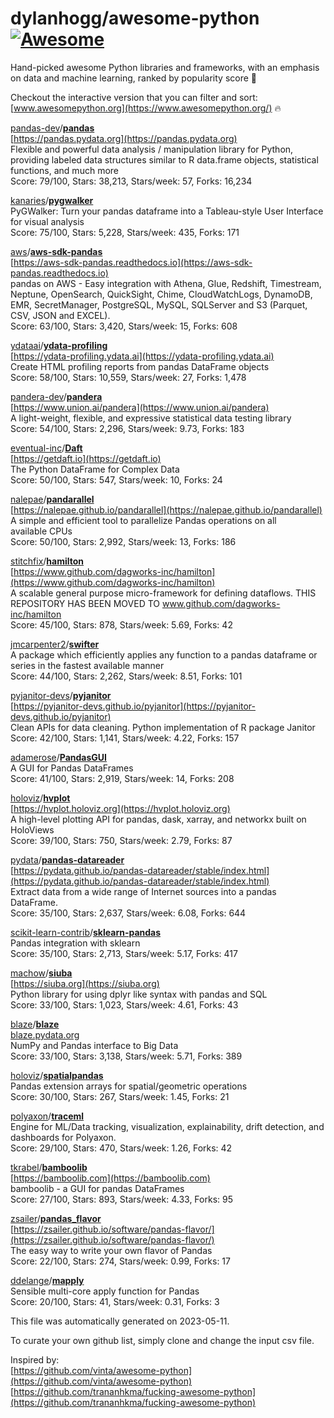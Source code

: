 # dylanhogg/awesome-python  [![Awesome](https://awesome.re/badge.svg)](https://awesome.re)  

Hand-picked awesome Python libraries and frameworks, 
with an emphasis on data and machine learning, ranked by popularity score 🐍  

Checkout the interactive version that you can filter and sort: 
[www.awesomepython.org](https://www.awesomepython.org/) 🔥  


<a href="https://github.com/pandas-dev)">pandas-dev</a>/<b><a href="https://github.com/pandas-dev/pandas">pandas</a></b>  
[https://pandas.pydata.org](https://pandas.pydata.org)  
Flexible and powerful data analysis / manipulation library for Python, providing labeled data structures similar to R data.frame objects, statistical functions, and much more  
Score: 79/100, Stars: 38,213, Stars/week: 57, Forks: 16,234  


<a href="https://github.com/kanaries)">kanaries</a>/<b><a href="https://github.com/kanaries/pygwalker">pygwalker</a></b>  
PyGWalker: Turn your pandas dataframe into a Tableau-style User Interface for visual analysis  
Score: 75/100, Stars: 5,228, Stars/week: 435, Forks: 171  


<a href="https://github.com/aws)">aws</a>/<b><a href="https://github.com/aws/aws-sdk-pandas">aws-sdk-pandas</a></b>  
[https://aws-sdk-pandas.readthedocs.io](https://aws-sdk-pandas.readthedocs.io)  
pandas on AWS - Easy integration with Athena, Glue, Redshift, Timestream, Neptune, OpenSearch, QuickSight, Chime, CloudWatchLogs, DynamoDB, EMR, SecretManager, PostgreSQL, MySQL, SQLServer and S3 (Parquet, CSV, JSON and EXCEL).  
Score: 63/100, Stars: 3,420, Stars/week: 15, Forks: 608  


<a href="https://github.com/ydataai)">ydataai</a>/<b><a href="https://github.com/ydataai/ydata-profiling">ydata-profiling</a></b>  
[https://ydata-profiling.ydata.ai](https://ydata-profiling.ydata.ai)  
Create HTML profiling reports from pandas DataFrame objects  
Score: 58/100, Stars: 10,559, Stars/week: 27, Forks: 1,478  


<a href="https://github.com/pandera-dev)">pandera-dev</a>/<b><a href="https://github.com/pandera-dev/pandera">pandera</a></b>  
[https://www.union.ai/pandera](https://www.union.ai/pandera)  
A light-weight, flexible, and expressive statistical data testing library  
Score: 54/100, Stars: 2,296, Stars/week: 9.73, Forks: 183  


<a href="https://github.com/eventual-inc)">eventual-inc</a>/<b><a href="https://github.com/eventual-inc/daft">Daft</a></b>  
[https://getdaft.io](https://getdaft.io)  
The Python DataFrame for Complex Data  
Score: 50/100, Stars: 547, Stars/week: 10, Forks: 24  


<a href="https://github.com/nalepae)">nalepae</a>/<b><a href="https://github.com/nalepae/pandarallel">pandarallel</a></b>  
[https://nalepae.github.io/pandarallel](https://nalepae.github.io/pandarallel)  
A simple and efficient tool to parallelize Pandas operations on all available CPUs  
Score: 50/100, Stars: 2,992, Stars/week: 13, Forks: 186  


<a href="https://github.com/stitchfix)">stitchfix</a>/<b><a href="https://github.com/stitchfix/hamilton">hamilton</a></b>  
[https://www.github.com/dagworks-inc/hamilton](https://www.github.com/dagworks-inc/hamilton)  
A scalable general purpose micro-framework for defining dataflows. THIS REPOSITORY HAS BEEN MOVED TO www.github.com/dagworks-inc/hamilton  
Score: 45/100, Stars: 878, Stars/week: 5.69, Forks: 42  


<a href="https://github.com/jmcarpenter2)">jmcarpenter2</a>/<b><a href="https://github.com/jmcarpenter2/swifter">swifter</a></b>  
A package which efficiently applies any function to a pandas dataframe or series in the fastest available manner  
Score: 44/100, Stars: 2,262, Stars/week: 8.51, Forks: 101  


<a href="https://github.com/pyjanitor-devs)">pyjanitor-devs</a>/<b><a href="https://github.com/pyjanitor-devs/pyjanitor">pyjanitor</a></b>  
[https://pyjanitor-devs.github.io/pyjanitor](https://pyjanitor-devs.github.io/pyjanitor)  
Clean APIs for data cleaning. Python implementation of R package Janitor  
Score: 42/100, Stars: 1,141, Stars/week: 4.22, Forks: 157  


<a href="https://github.com/adamerose)">adamerose</a>/<b><a href="https://github.com/adamerose/pandasgui">PandasGUI</a></b>  
A GUI for Pandas DataFrames  
Score: 41/100, Stars: 2,919, Stars/week: 14, Forks: 208  


<a href="https://github.com/holoviz)">holoviz</a>/<b><a href="https://github.com/holoviz/hvplot">hvplot</a></b>  
[https://hvplot.holoviz.org](https://hvplot.holoviz.org)  
A high-level plotting API for pandas, dask, xarray, and networkx built on HoloViews  
Score: 39/100, Stars: 750, Stars/week: 2.79, Forks: 87  


<a href="https://github.com/pydata)">pydata</a>/<b><a href="https://github.com/pydata/pandas-datareader">pandas-datareader</a></b>  
[https://pydata.github.io/pandas-datareader/stable/index.html](https://pydata.github.io/pandas-datareader/stable/index.html)  
Extract data from a wide range of Internet sources into a pandas DataFrame.  
Score: 35/100, Stars: 2,637, Stars/week: 6.08, Forks: 644  


<a href="https://github.com/scikit-learn-contrib)">scikit-learn-contrib</a>/<b><a href="https://github.com/scikit-learn-contrib/sklearn-pandas">sklearn-pandas</a></b>  
Pandas integration with sklearn  
Score: 35/100, Stars: 2,713, Stars/week: 5.17, Forks: 417  


<a href="https://github.com/machow)">machow</a>/<b><a href="https://github.com/machow/siuba">siuba</a></b>  
[https://siuba.org](https://siuba.org)  
Python library for using dplyr like syntax with pandas and SQL  
Score: 33/100, Stars: 1,023, Stars/week: 4.61, Forks: 43  


<a href="https://github.com/blaze)">blaze</a>/<b><a href="https://github.com/blaze/blaze">blaze</a></b>  
[blaze.pydata.org](blaze.pydata.org)  
NumPy and Pandas interface to Big Data  
Score: 33/100, Stars: 3,138, Stars/week: 5.71, Forks: 389  


<a href="https://github.com/holoviz)">holoviz</a>/<b><a href="https://github.com/holoviz/spatialpandas">spatialpandas</a></b>  
Pandas extension arrays for spatial/geometric operations  
Score: 30/100, Stars: 267, Stars/week: 1.45, Forks: 21  


<a href="https://github.com/polyaxon)">polyaxon</a>/<b><a href="https://github.com/polyaxon/datatile">traceml</a></b>  
Engine for ML/Data tracking, visualization, explainability, drift detection, and dashboards for Polyaxon.  
Score: 29/100, Stars: 470, Stars/week: 1.26, Forks: 42  


<a href="https://github.com/tkrabel)">tkrabel</a>/<b><a href="https://github.com/tkrabel/bamboolib">bamboolib</a></b>  
[https://bamboolib.com](https://bamboolib.com)  
bamboolib - a GUI for pandas DataFrames  
Score: 27/100, Stars: 893, Stars/week: 4.33, Forks: 95  


<a href="https://github.com/zsailer)">zsailer</a>/<b><a href="https://github.com/zsailer/pandas_flavor">pandas_flavor</a></b>  
[https://zsailer.github.io/software/pandas-flavor/](https://zsailer.github.io/software/pandas-flavor/)  
The easy way to write your own flavor of Pandas  
Score: 22/100, Stars: 274, Stars/week: 0.99, Forks: 17  


<a href="https://github.com/ddelange)">ddelange</a>/<b><a href="https://github.com/ddelange/mapply">mapply</a></b>  
Sensible multi-core apply function for Pandas  
Score: 20/100, Stars: 41, Stars/week: 0.31, Forks: 3  


This file was automatically generated on 2023-05-11.  

To curate your own github list, simply clone and change the input csv file.  

Inspired by:  
[https://github.com/vinta/awesome-python](https://github.com/vinta/awesome-python)  
[https://github.com/trananhkma/fucking-awesome-python](https://github.com/trananhkma/fucking-awesome-python)  